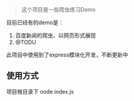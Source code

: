 > 这个项目是一些爬虫练习Demo

目前已经有的demo是：
1. 百度新闻的爬虫，以网页形式展现
2. @TODU

此项目中使用到了express模块化开发，不断更新中

## 使用方式

项目根目录下 node index.js
